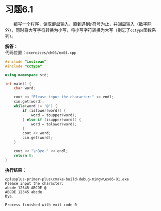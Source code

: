 # 习题6.1

&emsp;&emsp;编写一个程序，读取键盘输入，直到遇到`@`符号为止，并回显输入（数字除外），同时将大写字符转换为小写，将小写字符转换为大写（别忘了`cctype`函数系列）。

**解答：**  
代码位置：`exercises/ch06/ex01.cpp`
```c++
#include "iostream"
#include "cctype"

using namespace std;

int main() {
    char word;

    cout << "Please input the character:" << endl;
    cin.get(word);
    while(word != '@') {
        if (islower(word)) {
            word = toupper(word);
        } else if (isupper(word)) {
            word = tolower(word);
        }
        cout << word;
        cin.get(word);
    }

    cout << "\nBye." << endl;
    return 0;
}
```

**执行结果：**  
```
cplusplus-primer-plus\cmake-build-debug-mingw\ex06-01.exe
Please input the character:
abcde 12345 ABCDE @
ABCDE 12345 abcde
Bye.

Process finished with exit code 0
```
